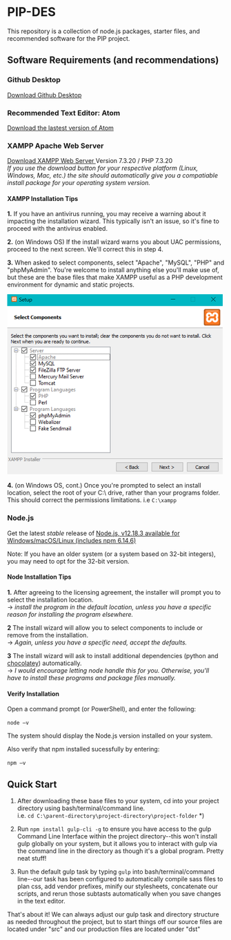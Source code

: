 # PIP-DES

This repository is a collection of node.js packages, starter files, and recommended software for the PIP project. 

## Software Requirements (and recommendations)

### Github Desktop
 <a href="https://desktop.github.com/"> Download Github Desktop</a>

### Recommended Text Editor: Atom 
<a href="https://atom.io/" target="_blank"> Download the lastest version of Atom</a>

### XAMPP Apache Web Server
<a href="https://www.apachefriends.org/download.html"> Download XAMPP Web Server </a> Version 7.3.20 / PHP 7.3.20 <br> *If you use the download button for your respective platform (Linux, Windows, Mac, etc.) the site should automatically give you a compatiable install package for your operating system version.*

#### XAMPP Installation Tips

**1.** If you have an antivirus running, you may receive a warning about it impacting the installation wizard. This typically isn't an issue, so it's fine to proceed with the antivirus enabled. 

**2.** (on Windows OS) If the install wizard warns you about UAC permissions, proceed to the next screen. We'll correct this in step 4.

**3.** When asked to select components, select "Apache", "MySQL", "PHP" and "phpMyAdmin". You're welcome to install anything else you'll make use of, but these are the base files that make XAMPP useful as a PHP development environment for dynamic and static projects. 

![xampp components to install](https://raw.githubusercontent.com/kfickle/images/34536f1bbf01ae2ea4d17a0d3634cd9df55b3514/xampp-components.PNG)

**4.** (on Windows OS, cont.) Once you're prompted to select an install location, select the root of your C:\ drive, rather than your programs folder. This should correct the permissions limitations. i.e ```C:\xampp```

### Node.js
Get the latest *stable* release of <a href="https://nodejs.org/en/download/" target="_blank">Node.js, v12.18.3 available for Windows/macOS/Linux (includes npm 6.14.6) </a>

Note: If you have an older system (or a system based on 32-bit integers), you may need to opt for the 32-bit version.

#### Node Installation Tips

**1.** After agreeing to the licensing agreement, the installer will prompt you to select the installation location. 
 <br> -> *install the program in the default location, unless you have a specific reason for installing the program elsewhere.*

**2** The install wizard will allow you to select components to include or remove from the installation. 
  <br> -> *Again, unless you have a specific need, accept the defaults.*

**3** The install wizard will ask to install additional dependencies (python and <a href="https://chocolatey.org/packages/nodejs">chocolatey</a>) automatically.
 <br>  -> *I would encourage letting node handle this for you. Otherwise, you'll have to install these programs and package files manually.*


#### Verify Installation
Open a command prompt (or PowerShell), and enter the following:

```node –v```

The system should display the Node.js version installed on your system. 

Also verify that npm installed sucessfully by entering:

```npm –v```

## Quick Start

1. After downloading these base files to your system, cd into your project directory using bash/terminal/command line. <br> i.e. ``` cd C:\parent-directory\project-directory\project-folder ``` *)

2. Run ```npm install gulp-cli -g``` to ensure you have access to the gulp Command Line Interface within the project directory--this won't install gulp globally on your system, but it allows you to interact with gulp via the command line in the directory as though it's a global program. Pretty neat stuff!

3. Run the default gulp task by typing ```gulp``` into bash/terminal/command line--our task has been configured to automatically compile sass files to plan css, add vendor prefixes, minify our stylesheets, concatenate our scripts, and rerun those subtasts automatically when you save changes in the text editor.


That's about it! We can always adjust our gulp task and directory structure as needed throughout the project, but to start things off our source files are located under "src" and our production files are located under "dst" 


